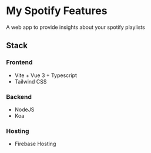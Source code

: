# My Spotify Features

A web app to provide insights about your spotify playlists

## Stack

### Frontend

- Vite + Vue 3 + Typescript
- Tailwind CSS

### Backend

- NodeJS
- Koa

### Hosting

- Firebase Hosting